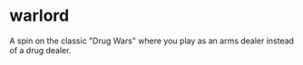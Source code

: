 # warlord
A spin on the classic "Drug Wars" where you play as an arms dealer instead of a drug dealer.
